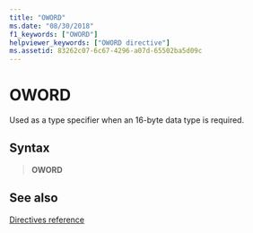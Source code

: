 ```yaml
---
title: "OWORD"
ms.date: "08/30/2018"
f1_keywords: ["OWORD"]
helpviewer_keywords: ["OWORD directive"]
ms.assetid: 83262c07-6c67-4296-a07d-65502ba5d09c
---
```

# OWORD

Used as a type specifier when an 16-byte data type is required.

## Syntax

> **OWORD**

## See also

[Directives reference](directives-reference.md)
